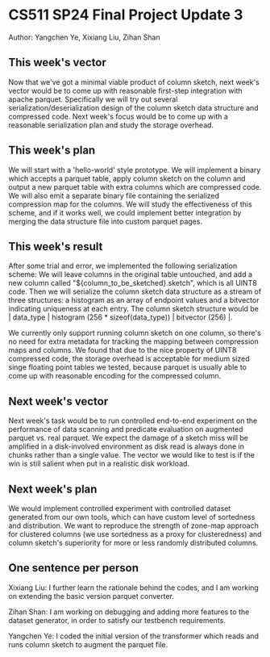 # CS511 SP24 Final Project Update 3

Author: Yangchen Ye, Xixiang Liu, Zihan Shan

## This week's vector

Now that we've got a minimal viable product of column sketch, next week's vector would be to come up with reasonable first-step integration with apache parquet. Specifically we will try out several serialization/deserialization design of the column sketch data structure and compressed code. Next week's focus would be to come up with a reasonable serialization plan and study the storage overhead.

## This week's plan

We will start with a 'hello-world' style prototype. We will implement a binary which accepts a parquet table, apply column sketch on the column and output a new parquet table with extra columns which are compressed code. We will also emit a separate binary file containing the serialized compression map for the columns. We will study the effectiveness of this scheme, and if it works well, we could implement better integration by merging the data structure file into custom parquet pages.

## This week's result

After some trial and error, we implemented the following serialization scheme: We will leave columns in the original table untouched, and add a new column called "${column_to_be_sketched}.sketch", which is all UINT8 code. Then we will serialize the column sketch data structure as a stream of three structures: a histogram as an array of endpoint values and a bitvector indicating uniqueness at each entry. The column sketch structure would be | data_type | histogram (256 * sizeof(data_type)) | bitvector (256) |.

We currently only support running column sketch on one column, so there's no need for extra metadata for tracking the mapping between compression maps and columns. We found that due to the nice property of UINT8 compressed code, the storage overhead is acceptable for medium sized singe floating point tables we tested, because parquet is usually able to come up with reasonable encoding for the compressed column.

## Next week's vector

Next week's task would be to run controlled end-to-end experiment on the performance of data scanning and predicate evaluation on augmented parquet vs. real parquet. We expect the damage of a sketch miss will be amplified in a disk-involved environment as disk read is always done in chunks rather than a single value. The vector we would like to test is if the win is still salient when put in a realistic disk workload.

## Next week's plan

We would implement controlled experiment with controlled dataset generated from our own tools, which can have custom level of sortedness and distribution. We want to reproduce the strength of zone-map approach for clustered columns (we use sortedness as a proxy for clusteredness) and column sketch's superiority for more or less randomly distributed columns.

## One sentence per person

Xixiang Liu: I further learn the rationale behind the codes, and I am working on extending the basic version parquet converter.

Zihan Shan: I am working on debugging and adding more features to the dataset generator, in order to satisfy our testbench requirements.

Yangchen Ye: I coded the initial version of the transformer which reads and runs column sketch to augment the parquet file.
